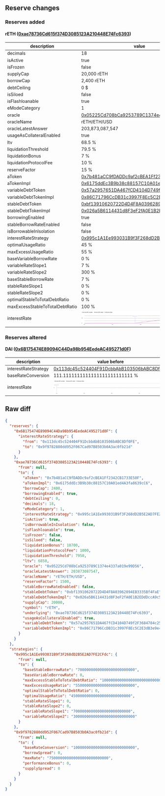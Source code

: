 ## Reserve changes

### Reserves added

#### rETH ([0xae78736Cd615f374D3085123A210448E74Fc6393](https://etherscan.io/address/0xae78736Cd615f374D3085123A210448E74Fc6393))

| description | value |
| --- | --- |
| decimals | 18 |
| isActive | true |
| isFrozen | false |
| supplyCap | 20,000 rETH |
| borrowCap | 2,400 rETH |
| debtCeiling | 0 $ |
| isSiloed | false |
| isFlashloanable | true |
| eModeCategory | 1 |
| oracle | [0x05225Cd708bCa9253789C1374e4337a019e99D56](https://etherscan.io/address/0x05225Cd708bCa9253789C1374e4337a019e99D56) |
| oracleName | rETH/ETH/USD |
| oracleLatestAnswer | 203,873,087,547 |
| usageAsCollateralEnabled | true |
| ltv | 68.5 % |
| liquidationThreshold | 79.5 % |
| liquidationBonus | 7 % |
| liquidationProtocolFee | 10 % |
| reserveFactor | 15 % |
| aToken | [0x7b481aCC9fDADDc9af2cBEA1Ff2342CB1733E50F](https://etherscan.io/address/0x7b481aCC9fDADDc9af2cBEA1Ff2342CB1733E50F) |
| aTokenImpl | [0x6175ddEc3B9b38c88157C10A01ed4A3fa8639cC6](https://etherscan.io/address/0x6175ddEc3B9b38c88157C10A01ed4A3fa8639cC6) |
| variableDebtToken | [0x57a2957651DA467fCD4104D749f2F3684784c25a](https://etherscan.io/address/0x57a2957651DA467fCD4104D749f2F3684784c25a) |
| variableDebtTokenImpl | [0x86C71796CcDB31c3997F8Ec5C2E3dB3e9e40b985](https://etherscan.io/address/0x86C71796CcDB31c3997F8Ec5C2E3dB3e9e40b985) |
| stableDebtToken | [0xbf13910620722D4D4F8A03962894EB3335Bf4FaE](https://etherscan.io/address/0xbf13910620722D4D4F8A03962894EB3335Bf4FaE) |
| stableDebtTokenImpl | [0x026a5B6114431d8F3eF2fA0E1B2EDdDccA9c540E](https://etherscan.io/address/0x026a5B6114431d8F3eF2fA0E1B2EDdDccA9c540E) |
| borrowingEnabled | true |
| stableBorrowRateEnabled | false |
| isBorrowableInIsolation | false |
| interestRateStrategy | [0x995c1A1Ee993031B9f3F268dD2B5E2AD7FE2CFdc](https://etherscan.io/address/0x995c1A1Ee993031B9f3F268dD2B5E2AD7FE2CFdc) |
| optimalUsageRatio | 45 % |
| maxExcessUsageRatio | 55 % |
| baseVariableBorrowRate | 0 % |
| variableRateSlope1 | 7 % |
| variableRateSlope2 | 300 % |
| baseStableBorrowRate | 7 % |
| stableRateSlope1 | 0 % |
| stableRateSlope2 | 0 % |
| optimalStableToTotalDebtRatio | 0 % |
| maxExcessStableToTotalDebtRatio | 100 % |
| interestRate | ![ir](/.assets/b092ae756c2e4a62477e7558d139088069f992d2.svg) |

### Reserves altered

#### DAI ([0x6B175474E89094C44Da98b954EedeAC495271d0F](https://etherscan.io/address/0x6B175474E89094C44Da98b954EedeAC495271d0F))

| description | value before | value after |
| --- | --- | --- |
| interestRateStrategy | [0x113dc45c524404F91DcbbAbB103506bABC8Df0FE](https://etherscan.io/address/0x113dc45c524404F91DcbbAbB103506bABC8Df0FE) | [0x9f9782880dd952F067Cad97B8503b0A3ac0fb21d](https://etherscan.io/address/0x9f9782880dd952F067Cad97B8503b0A3ac0fb21d) |
| baseRateConversion | 111.1111111111111111111111111 % | 100 % |
| interestRate | ![before](/.assets/f5a97b88e9c552c6b53cb889bf8aca2c2208024a.svg) | ![after](/.assets/bc11e5b92e27947ebc500895e90540b95b2b66a2.svg) |

## Raw diff

```json
{
  "reserves": {
    "0x6B175474E89094C44Da98b954EedeAC495271d0F": {
      "interestRateStrategy": {
        "from": "0x113dc45c524404F91DcbbAbB103506bABC8Df0FE",
        "to": "0x9f9782880dd952F067Cad97B8503b0A3ac0fb21d"
      }
    },
    "0xae78736Cd615f374D3085123A210448E74Fc6393": {
      "from": null,
      "to": {
        "aToken": "0x7b481aCC9fDADDc9af2cBEA1Ff2342CB1733E50F",
        "aTokenImpl": "0x6175ddEc3B9b38c88157C10A01ed4A3fa8639cC6",
        "borrowCap": 2400,
        "borrowingEnabled": true,
        "debtCeiling": 0,
        "decimals": 18,
        "eModeCategory": 1,
        "interestRateStrategy": "0x995c1A1Ee993031B9f3F268dD2B5E2AD7FE2CFdc",
        "isActive": true,
        "isBorrowableInIsolation": false,
        "isFlashloanable": true,
        "isFrozen": false,
        "isSiloed": false,
        "liquidationBonus": 10700,
        "liquidationProtocolFee": 1000,
        "liquidationThreshold": 7950,
        "ltv": 6850,
        "oracle": "0x05225Cd708bCa9253789C1374e4337a019e99D56",
        "oracleLatestAnswer": 203873087547,
        "oracleName": "rETH/ETH/USD",
        "reserveFactor": 1500,
        "stableBorrowRateEnabled": false,
        "stableDebtToken": "0xbf13910620722D4D4F8A03962894EB3335Bf4FaE",
        "stableDebtTokenImpl": "0x026a5B6114431d8F3eF2fA0E1B2EDdDccA9c540E",
        "supplyCap": 20000,
        "symbol": "rETH",
        "underlying": "0xae78736Cd615f374D3085123A210448E74Fc6393",
        "usageAsCollateralEnabled": true,
        "variableDebtToken": "0x57a2957651DA467fCD4104D749f2F3684784c25a",
        "variableDebtTokenImpl": "0x86C71796CcDB31c3997F8Ec5C2E3dB3e9e40b985"
      }
    }
  },
  "strategies": {
    "0x995c1A1Ee993031B9f3F268dD2B5E2AD7FE2CFdc": {
      "from": null,
      "to": {
        "baseStableBorrowRate": "70000000000000000000000000",
        "baseVariableBorrowRate": 0,
        "maxExcessStableToTotalDebtRatio": "1000000000000000000000000000",
        "maxExcessUsageRatio": "550000000000000000000000000",
        "optimalStableToTotalDebtRatio": 0,
        "optimalUsageRatio": "450000000000000000000000000",
        "stableRateSlope1": 0,
        "stableRateSlope2": 0,
        "variableRateSlope1": "70000000000000000000000000",
        "variableRateSlope2": "3000000000000000000000000000"
      }
    },
    "0x9f9782880dd952F067Cad97B8503b0A3ac0fb21d": {
      "from": null,
      "to": {
        "baseRateConversion": "1000000000000000000000000000",
        "borrowSpread": 0,
        "maxRate": "750000000000000000000000000",
        "performanceBonus": 0,
        "supplySpread": 0
      }
    }
  }
}
```